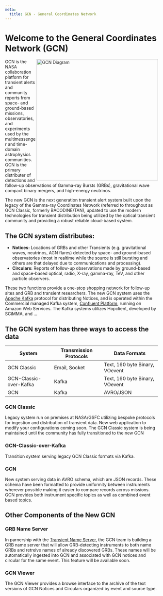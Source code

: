 ```yaml
---
meta:
  title: GCN - General Coordinates Network
---
```


# Welcome to the General Coordinates Network (GCN)

<img src="https://gcn.gsfc.nasa.gov/GCN.gif" width="400" align="right" alt="GCN Diagram"/>

GCN is the NASA collaboration platform for transient alerts and community reports from space- and ground-based missions, observatories, and experiments used by the multimessenger and time-domain astrophysics communities. GCN is the primary distributer of detections and follow-up observations of Gamma-ray Bursts (GRBs), gravitational wave compact binary mergers, and high-energy neutrinos.

The new GCN is the next generation transient alert system built upon the legacy of the Gamma-ray Coordinates Network (referred to throughout as GCN Classic, formerly BACODINE/TAN), updated to use the modern technologies for transient distribution being utilized by the optical transient community and providing a robust reliable cloud-based system.

## The GCN system distributes:

- **Notices:** Locations of GRBs and other Transients (e.g. gravitational waves, neutrinos, AGN flares) detected by space- and ground-based observatories (most in realtime while the source is still bursting and others are that delayed due to communications and processing).
- **Circulars:** Reports of follow-up observations made by ground-based and space-based optical, radio, X-ray, gamma-ray, TeV, and other particle observers.

These two functions provide a one-stop shopping network for follow-up sites and GRB and transient researchers. The new GCN system uses the [Apache Kafka](https://kafka.apache.org) protocol for distributing Notices, and is operated within the Commercial managed Kafka system, [Confluent Platform](https://www.confluent.io), running on Amazon Web Services. The Kafka systems utilizes Hopclient, developed by SCiMMA, and ...

## The GCN system has three ways to access the data

| System                 | Transmission Protocols | Data Formats                   |
| ---------------------- | ---------------------- | ------------------------------ |
| GCN Classic            | Email, Socket          | Text, 160 byte Binary, VOevent |
| GCN-Classic-over-Kafka | Kafka                  | Text, 160 byte Binary, VOevent |
| GCN                    | Kafka                  | AVRO/JSON                      |

### GCN Classic

Legacy system run on premises at NASA/GSFC utilizing bespoke protocols for ingestion and distribution of transient data. New web application to modify your configurations coming soon. The GCN Classic system is being maintained until the community has fully transitioned to the new GCN

### GCN-Classic-over-Kafka

Transition system serving legacy GCN Classic formats via Kafka.

### GCN

New system serving data in AVRO schema, which are JSON records. These schema have been formatted to provide uniformity between instruments wherever possible making it easier to compare records across missions. GCN provides both instrument specific topics as well as combined event based topics.

## Other Components of the New GCN

### GRB Name Server

In parnership with the [Transient Name Server](https://www.wis-tns.org), the GCN team is building a GRB name server that will allow GRB-detecting instruments to both name GRBs and retreive names of already discovered GRBs. These names will be automatically ingested into GCN and associated with GCN notices and circular for the same event. This feature will be available soon.

### GCN Viewer

The GCN Viewer provides a browse interface to the archive of the text versions of GCN Notices and Circulars organized by event and source type.
